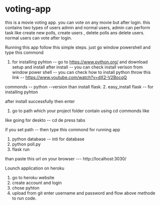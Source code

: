 # voting-app

this is a movie voting app.
you can vote on any movie but after login.
this contains two types of users admin and normal users, admin can perform task like create new polls, create users , delete polls ans delete users.
normal users can vote after login.

Running this app follow this simple steps.
just go window powershell and type this commond
1. for installing pyhton -- go to https://www.python.org/
and download setup and install after install -- you can check install verison from window power shell --
you can check how to install python throw this link -- https://www.youtube.com/watch?v=dX2-V2BocqQ

commonds -- python --version
than install flask.
2. easy_install flask    -- for installing pyhton

after install successfully 
then enter
1. go to path which your project folder contain using cd commonds like

like going for deskto -- 
cd de press tabs

if you set path -- then type this commond for running app
1. python database  -- inti for database
2. python poll.py 
3. flask run

than paste this url on your browser --- http://localhost:3030/


Lounch application on heroku
1. go to heroku website
2. create account and login
3. chose pyhton 
4. upload from git enter username and password
and flow above methode to run code.


